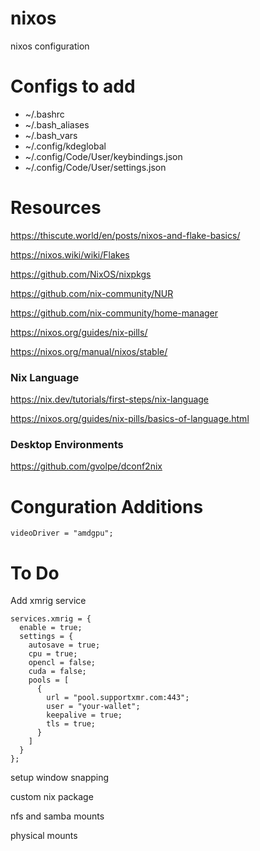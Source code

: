 # nixos
nixos configuration

# Configs to add
- ~/.bashrc
- ~/.bash_aliases
- ~/.bash_vars
- ~/.config/kdeglobal
- ~/.config/Code/User/keybindings.json
- ~/.config/Code/User/settings.json


# Resources
https://thiscute.world/en/posts/nixos-and-flake-basics/

https://nixos.wiki/wiki/Flakes

https://github.com/NixOS/nixpkgs

https://github.com/nix-community/NUR

https://github.com/nix-community/home-manager

https://nixos.org/guides/nix-pills/

https://nixos.org/manual/nixos/stable/

### Nix Language
https://nix.dev/tutorials/first-steps/nix-language

https://nixos.org/guides/nix-pills/basics-of-language.html

### Desktop Environments

https://github.com/gvolpe/dconf2nix

# Conguration Additions

`videoDriver = "amdgpu";`

# To Do

Add xmrig service
```
services.xmrig = {
  enable = true;
  settings = {
    autosave = true;
    cpu = true;
    opencl = false;
    cuda = false;
    pools = [
      {
        url = "pool.supportxmr.com:443";
        user = "your-wallet";
        keepalive = true;
        tls = true;
      }
    ]
  }
};
```

setup window snapping

custom nix package

nfs and samba mounts

physical mounts

